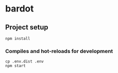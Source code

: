 # bardot

## Project setup
```
npm install
```

### Compiles and hot-reloads for development
```
cp .env.dist .env
npm start
```



